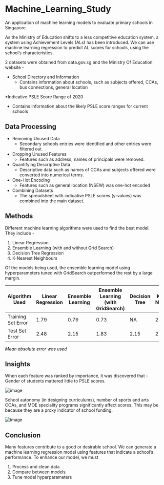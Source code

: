 # Machine_Learning_Study
An application of machine learning models to evaluate primary schools in Singapore.

As the Ministry of Education shifts to a less competitive education system, a system using Achievement Levels (ALs) has been introduced. 
We can use machine learning regression to predict AL scores for schools, using the school’s characteristics.

2 datasets were obtained from data.gov.sg and the Ministry Of Education website -
* School Directory and Information
  -  Contains information about schools, such as subjects offered, CCAs, bus connections, general location

*Indicative PSLE Score Range of 2020
  -  Contains information about the likely PSLE score ranges for current schools

## Data Processing
* Removing Unused Data
  -  Secondary schools entries were identified and other entries were filtered out.
* Dropping Unused Features
  -  Features such as address, names of principals were removed.
* Quantifying Descriptive Data
  -  Descriptive data such as names of CCAs and subjects offered were converted into numerical terms.
* One-Hot Encoding
  -  Features such as general location (NSEW) was one-hot encoded
* Combining Datasets
  -  The spreadsheet with indicative PSLE scores (y-values) was combined into the main dataset.

## Methods
Different machine learning algorithms were used to find the best model. They include -
1. Linear Regression
2. Ensemble Learning (with and without Grid Search)
3. Decision Tree Regression
4. K-Nearest Neighbours

Of the models being used, the ensemble learning model using hyperparameters tuned with GridSearch outperformed the rest by a large margin.

|Algorithm Used|Linear Regression|Ensemble Learning|Ensemble Learning (with GridSearch)| Decision Tree|K-Nearest Neighbours|
|--|--|--|--|--|--|
|Training Set Error|1.79|0.79|0.73|NA|2.45|
|Test Set Error    |2.48|2.15|1.83|2.15|2.79|

*Mean absolute error was used*

## Insights
When each feature was ranked by importance, it was discovered that -
Gender of students mattered little to PSLE scores.

![image](https://github.com/pirong/Machine_Learning_Study/assets/23309150/ce1425b7-5acd-499e-96c1-07f492266126)

School autonomy (in designing curriculums), number of sports and arts CCAs, and MOE speciality programs significantly affect scores. 
This may be because they are a proxy indicator of school funding.

![image](https://github.com/pirong/Machine_Learning_Study/assets/23309150/8cbea7d2-402a-4e16-a06e-b73b49464ae9)

## Conclusion
Many features contribute to a good or desirable school. We can generate a machine learning regression model using features that indicate a school’s performance.
To enhance our model, we must
1. Process and clean data
2. Compare between models
3. Tune model hyperparameters




